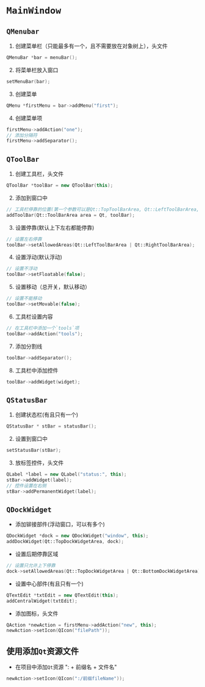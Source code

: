 # `MainWindow`
## `QMenubar`
1. 创建菜单栏（只能最多有一个，且不需要放在对象树上），头文件<QMenuBar>
```c++
QMenuBar *bar = menuBar();
```
2. 将菜单栏放入窗口
```c++
setMenuBar(bar);
```
3. 创建菜单
```c++
QMenu *firstMenu = bar->addMenu("first");
```
4. 创建菜单项
```c++
firstMenu->addAction("one");
// 添加分隔符
firstMenu->addSeparator();
```
## `QToolBar`
1. 创建工具栏，头文件<QToolBar>
```c++
QToolBar *toolBar = new QToolBar(this);
```
2. 添加到窗口中
```c++
// 工具栏停靠的位置(第一个参数可以是Qt::TopToolBarArea, Qt::LeftToolBarArea, Qt::RightToolBarArea, Qt::BottomToolBarArea)
addToolBar(Qt::ToolBarArea area = Qt, toolBar);
```
3. 设置停靠(默认上下左右都能停靠)
```c++
// 设置左右停靠
toolBar->setAllowedAreas(Qt::LeftToolBarArea | Qt::RightToolBarArea);
```
4. 设置浮动(默认浮动)
```c++
// 设置不浮动
toolBar->setFloatable(false);
```
5. 设置移动（总开关，默认移动）
```c++
// 设置不能移动
toolBar->setMovable(false);
```
6. 工具栏设置内容
```c++
// 在工具栏中添加一个`tools`项
toolBar->addAction("tools");
```
7. 添加分割线
```c++
toolBar->addSeparator();
```
8. 工具栏中添加控件
```c++
toolBar->addWidget(widget);
```
## `QStatusBar`
1. 创建状态栏(有且只有一个)
```c++
QStatusBar * stBar = statusBar();
```
2. 设置到窗口中
```c++
setStatusBar(stBar);
```
3. 放标签控件，头文件<QLabel>
```c++
QLabel *label = new QLabel("status:", this);
stBar->addWidget(label);
// 控件设置在右侧
stBar->addPermanentWidget(label);
```
## `QDockWidget`
- 添加铆接部件(浮动窗口，可以有多个)
```c++
QDockWidget *dock = new QDockWidget("window", this);
addDockWidget(Qt::TopDockWidgetArea, dock);
```
- 设置后期停靠区域
```c++
// 设置只允许上下停靠
dock->setAllowedAreas(Qt::TopDockWidgetArea | Qt::BottomDockWidgetArea);
```
- 设置中心部件(有且只有一个)
```c++
QTextEdit *txtEdit = new QTextEdit(this);
addCentralWidget(txtEdit);
```
- 添加图标，头文件<QAction>
```c++
QAction *newAction = firstMenu->addAction("new", this);
newAction->setIcon(QIcon("filePath"));
```
## 使用添加`Qt`资源文件
- 在项目中添加`Qt`资源 ": + 前缀名 + 文件名"
```c++
newAction->setIcon(QIcon(":/前缀fileName"));
```
